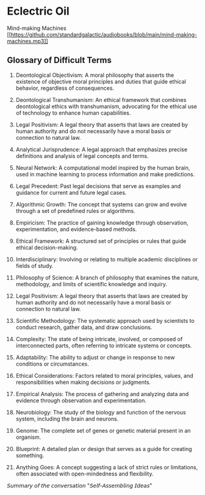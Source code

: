 # Eclectric Oil

Mind-making Machines
[[https://github.com/standardgalactic/audiobooks/blob/main/mind-making-machines.mp3]]

## Glossary of Difficult Terms

1. Deontological Objectivism: A moral philosophy that asserts the existence of objective moral principles and duties that guide ethical behavior, regardless of consequences.

1. Deontological Transhumanism: An ethical framework that combines deontological ethics with transhumanism, advocating for the ethical use of technology to enhance human capabilities.

1. Legal Positivism: A legal theory that asserts that laws are created by human authority and do not necessarily have a moral basis or connection to natural law.

1. Analytical Jurisprudence: A legal approach that emphasizes precise definitions and analysis of legal concepts and terms.

1. Neural Network: A computational model inspired by the human brain, used in machine learning to process information and make predictions.

1. Legal Precedent: Past legal decisions that serve as examples and guidance for current and future legal cases.

1. Algorithmic Growth: The concept that systems can grow and evolve through a set of predefined rules or algorithms.

1. Empiricism: The practice of gaining knowledge through observation, experimentation, and evidence-based methods.

1. Ethical Framework: A structured set of principles or rules that guide ethical decision-making.

1. Interdisciplinary: Involving or relating to multiple academic disciplines or fields of study.

1. Philosophy of Science: A branch of philosophy that examines the nature, methodology, and limits of scientific knowledge and inquiry.

1. Legal Positivism: A legal theory that asserts that laws are created by human authority and do not necessarily have a moral basis or connection to natural law.

1. Scientific Methodology: The systematic approach used by scientists to conduct research, gather data, and draw conclusions.

1. Complexity: The state of being intricate, involved, or composed of interconnected parts, often referring to intricate systems or concepts.

1. Adaptability: The ability to adjust or change in response to new conditions or circumstances.

1. Ethical Considerations: Factors related to moral principles, values, and responsibilities when making decisions or judgments.

1. Empirical Analysis: The process of gathering and analyzing data and evidence through observation and experimentation.

1. Neurobiology: The study of the biology and function of the nervous system, including the brain and neurons.

1. Genome: The complete set of genes or genetic material present in an organism.

1. Blueprint: A detailed plan or design that serves as a guide for creating something.

1. Anything Goes: A concept suggesting a lack of strict rules or limitations, often associated with open-mindedness and flexibility.

𝘚𝘶𝘮𝘮𝘢𝘳𝘺 𝘰𝘧 𝘵𝘩𝘦 𝘤𝘰𝘯𝘷𝘦𝘳𝘴𝘢𝘵𝘪𝘰𝘯
"𝘚𝘦𝘭𝘧-𝘈𝘴𝘴𝘦𝘮𝘣𝘭𝘪𝘯𝘨 𝘐𝘥𝘦𝘢𝘴"
